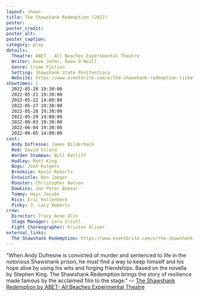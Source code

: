 ```yaml
---
layout: shows
title: The Shawshank Redemption (2022)
poster:
poster_credit: 
poster_alt:
poster_caption:
category: play
details:
  Theatre: ABET - All Beaches Experimental Theatre
  Writer: Dave Johns, Owen O'Neill
  Genre: Crime Fiction
  Setting: Shawshank State Penitentiary
  Website: https://www.eventbrite.com/e/the-shawshank-redemption-tickets-169122663439?aff=erelexpmlt
showtimes: |
  2022-05-20 19:30:00
  2022-05-21 19:30:00
  2022-05-22 14:00:00
  2022-05-27 19:30:00
  2022-05-28 19:30:00
  2022-05-29 14:00:00
  2022-06-03 19:30:00
  2022-06-04 19:30:00
  2022-06-05 14:00:00
cast:
  Andy Dufresne: James Bilderback
  Red: David Girard
  Warden Stammas: Bill Ratliff
  Hadley: Matt King
  Bogs: Josh Rutgers
  Brooksie: Kevin Roberts
  Entwistle: Ben Jaeger
  Rooster: Christopher Watson
  Dawkins: Jan Peter Buksar
  Tommy: Hays Jacobs
  Rico: Eric Hollenbeck
  Pinky: J. Lacy Roberts
crew:
  Director: Tracy Anne Olin
  Stage Manager: Lora Cristl
  Fight Choreographer: Kristen Oliver
external_links:
  The Shawshank Redemption: https://www.eventbrite.com/e/the-shawshank-redemption-tickets-169122663439
---
```

"When Andy Dufresne is convicted of murder and sentenced to life in the notorious Shawshank prison, he must find a way to keep himself and his hope alive by using his wits and forging friendships. Based on the novella by Stephen King. The Shawshank Redemption brings the story of resilience made famous by the acclaimed film to the stage." — [The Shawshank Redemption by ABET- All Beaches Experimental Theatre](https://www.eventbrite.com/e/the-shawshank-redemption-tickets-169122663439)
